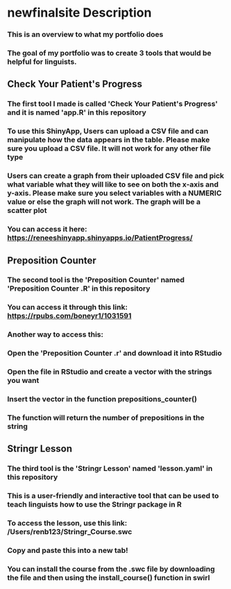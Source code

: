 # newfinalsite Description

### This is an overview to what my portfolio does 

### The goal of my portfolio was to create 3 tools that would be helpful for linguists. 

## Check Your Patient's Progress
### The first tool I made is called 'Check Your Patient's Progress' and it is named 'app.R' in this repository 
### To use this ShinyApp, Users can upload a CSV file and can manipulate how the data appears in the table. Please make sure you upload a CSV file. It will not work for any other file type
### Users can create a graph from their uploaded CSV file and pick what variable what they will like to see on both the x-axis and y-axis. Please make sure you select variables with a NUMERIC value or else the graph will not work. The graph will be a scatter plot
### You can access it here: https://reneeshinyapp.shinyapps.io/PatientProgress/ 

## Preposition Counter
### The second tool is the 'Preposition Counter' named 'Preposition Counter .R' in this repository
### You can access it through this link: https://rpubs.com/boneyr1/1031591 
### Another way to access this: 
### Open the 'Preposition Counter .r' and download it into RStudio
### Open the file in RStudio and create a vector with the strings you want
### Insert the vector in the function prepositions_counter()
### The function will return the number of prepositions in the string

## Stringr Lesson
### The third tool is the 'Stringr Lesson' named 'lesson.yaml' in this repository 
### This is a user-friendly and interactive tool that can be used to teach linguists how to use the Stringr package in R
### To access the lesson, use this link: /Users/renb123/Stringr_Course.swc
### Copy and paste this into a new tab!
### You can install the course from the .swc file by downloading the file and then using the install_course() function in swirl

